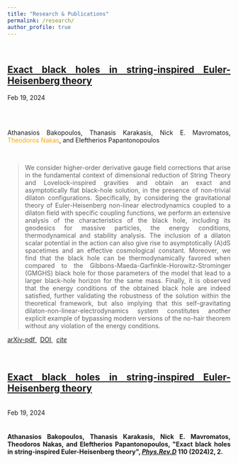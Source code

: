 ```yaml
---
title: "Research & Publications"
permalink: /research/
author_profile: true
---
```


<br>

<!-- For proper citations, refer [INSPIRE-HEP](https://inspirehep.net/authors/1613452?ui-citation-summary=true)
<br>
<br> -->

<div align="justify">

<h2><a href="https://arxiv.org/abs/2402.12459">Exact black holes in string-inspired Euler-Heisenberg theory</a></h2>

<i class="fa fa-fw fa-calendar"></i> Feb 19, 2024

<br>
<br> 

Athanasios Bakopoulos, Thanasis Karakasis, Nick E. Mavromatos, <span style="color:orange">Theodoros Nakas</span>, and Eleftherios Papantonopoulos

<br>

<blockquote> We consider higher-order derivative gauge field corrections that arise in the fundamental context of dimensional reduction of String Theory and Lovelock-inspired gravities and obtain an exact and asymptotically flat black-hole solution, in the presence of non-trivial dilaton configurations. Specifically, by considering the gravitational theory of Euler-Heisenberg non-linear electrodynamics coupled to a dilaton field with specific coupling functions, we perform an extensive analysis of the characteristics of the black hole, including its geodesics for massive particles, the energy conditions, thermodynamical and stability analysis. The inclusion of a dilaton scalar potential in the action can also give rise to asymptotically (A)dS spacetimes and an effective cosmological constant. Moreover, we find that the black hole can be thermodynamically favored when compared to the Gibbons-Maeda-Garfinkle-Horowitz-Strominger (GMGHS) black hole for those parameters of the model that lead to a larger black-hole horizon for the same mass. Finally, it is observed that the energy conditions of the obtained black hole are indeed satisfied, further validating the robustness of the solution within the theoretical framework, but also implying that this self-gravitating dilaton-non-linear-electrodynamics system constitutes another explicit example of bypassing modern versions of the no-hair theorem without any violation of the energy conditions. </blockquote>

<a href="https://arxiv.org/pdf/2402.12459" class="btn">
  <i class="ai ai-arxiv ai-fw icon-pad-right"></i> arXiv-pdf
</a>
&nbsp;
<a href="https://doi.org/10.1103/PhysRevD.110.024014" class="btn">
  <i class="fa fa-fw fa-link"></i> DOI
</a>
&nbsp;
<a href="https://inspirehep.net/literature/2759932" class="btn">
  <i class="ai ai-inspire ai-fw"> cite</i> 
</a>

<!-- <i class="ai ai-arxiv ai-fw icon-pad-right; background-color:red"></i> -->

</div>

<BR>
<br>

<div align="justify">

<a href="https://arxiv.org/abs/2402.12459"><h2><b>Exact black holes in string-inspired Euler-Heisenberg theory</b></h2></a>
<br> 
<i class="fa fa-fw fa-calendar"></i> Feb 19, 2024<br>
<br>
  <h4>Athanasios Bakopoulos, Thanasis Karakasis, Nick E. Mavromatos, <b>Theodoros Nakas</b>, and Eleftherios Papantonopoulos, "Exact black holes in string-inspired Euler-Heisenberg theory", <i><u>Phys.Rev.D</u></i> 110 (2024)2, 2.</h4>

</div>